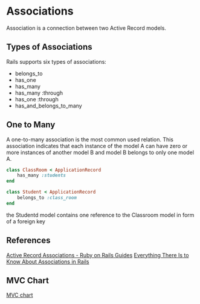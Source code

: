 # Associations
Association is a connection between two Active Record models.

## Types of Associations
Rails supports six types of associations:

- belongs_to
- has_one
- has_many
- has_many :through
- has_one :through
- has_and_belongs_to_many

## One to Many
A one-to-many association is the most common used relation. This association indicates that each instance of the model A can have zero or more instances of another model B and model B belongs to only one model A.

```Ruby
class ClassRoom < ApplicationRecord  
    has_many :students 
end 
````

```Ruby
class Student < ApplicationRecord
    belongs_to :class_room
end
```


the Studentd model contains one reference to the Classroom model in form of a foreign key

## References
[Active Record Associations - Ruby on Rails Guides](https://guides.rubyonrails.org/association_basics.html)
[Everything There Is to Know About Associations in Rails](https://dev.to/neshaz/everything-there-is-to-know-about-associations-in-rails-52ii)
## MVC Chart
[MVC chart](https://docs.google.com/spreadsheets/d/1EZoL2nEekHDspvy8riKYpSQfhslVTEHD4C4FHtsulRY/edit#gid=0)